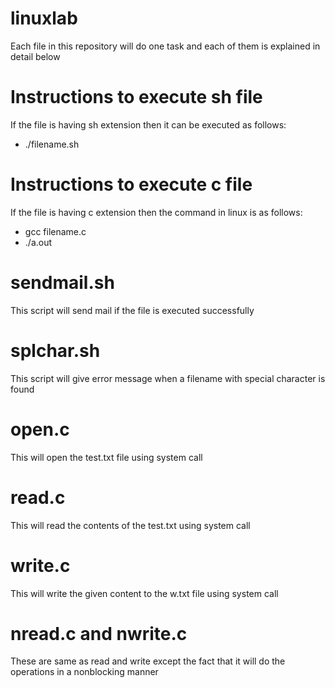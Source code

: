 # linuxlab
Each file in this repository will do one task and each of them is explained in detail below
# Instructions to execute sh file
  If the file is having sh extension then it can be executed as follows:  
  * ./filename.sh    
# Instructions to execute c file
  If the file is having c extension then the command in linux is as follows:  
  * gcc filename.c  
  * ./a.out
# sendmail.sh
  This script will send mail if the file is executed successfully
# splchar.sh
  This script will give error message when a filename with special character is found
# open.c
  This will open the test.txt file using system call
# read.c
  This will read the contents of the test.txt using system call
# write.c
  This will write the given content to the w.txt file using system call
# nread.c and nwrite.c
  These are same as read and write except the fact that it will do the operations in a nonblocking manner
